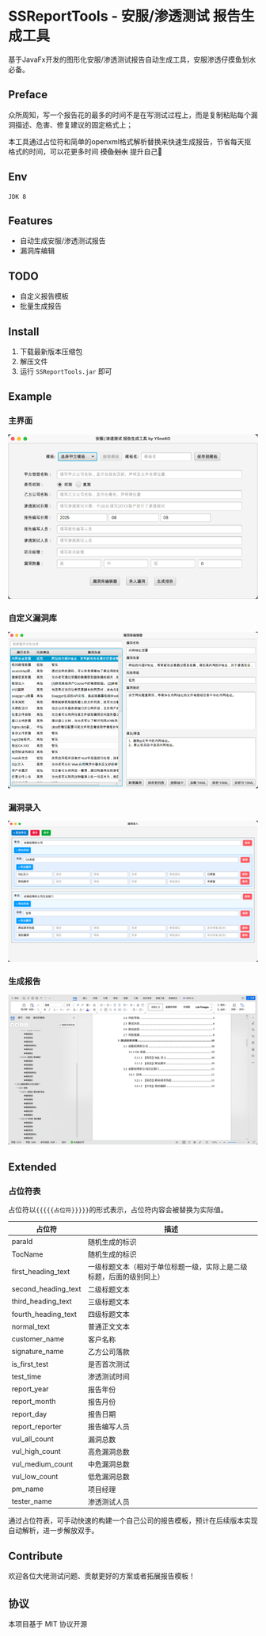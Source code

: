# SSReportTools - 安服/渗透测试 报告生成工具

基于JavaFx开发的图形化安服/渗透测试报告自动生成工具，安服渗透仔摸鱼划水必备。

## Preface

众所周知，写一个报告花的最多的时间不是在写测试过程上，而是复制粘贴每个漏洞描述、危害、修复建议的固定格式上；

本工具通过占位符和简单的openxml格式解析替换来快速生成报告，节省每天抠格式的时间，可以花更多时间 ~~摸鱼划水~~ 提升自己🐶

## Env

`JDK 8`

## Features

- 自动生成安服/渗透测试报告
- 漏洞库编辑

## TODO

- 自定义报告模板
- 批量生成报告

## Install

1. 下载最新版本压缩包
2. 解压文件
3. 运行 `SSReportTools.jar` 即可

## Example

### 主界面

![img.png](img/img.png)

### 自定义漏洞库

![img5.png](img/img_5.png)

### 漏洞录入

![img_3.png](img/img_3.png)

### 生成报告

![img_4.png](img/img_4.png)

## Extended

### 占位符表

占位符以`{{{{{占位符}}}}}`的形式表示，占位符内容会被替换为实际值。

| 占位符                 | 描述                                 |
|---------------------|------------------------------------|
| paraId              | 随机生成的标识                            |
| TocName             | 随机生成的标识                            |
| first_heading_text  | 一级标题文本（相对于单位标题一级，实际上是二级标题，后面的级别同上） |
| second_heading_text | 二级标题文本                             |
| third_heading_text  | 三级标题文本                             |
| fourth_heading_text | 四级标题文本                             |
| normal_text         | 普通正文文本                             |
| customer_name       | 客户名称                               |
| signature_name      | 乙方公司落款                             |
| is_first_test       | 是否首次测试                             |
| test_time           | 渗透测试时间                             |
| report_year         | 报告年份                               |
| report_month        | 报告月份                               |
| report_day          | 报告日期                               |
| report_reporter     | 报告编写人员                             |
| vul_all_count       | 漏洞总数                               |
| vul_high_count      | 高危漏洞总数                             |
| vul_medium_count    | 中危漏洞总数                             |
| vul_low_count       | 低危漏洞总数                             |
| pm_name             | 项目经理                               |
| tester_name         | 渗透测试人员                             |

通过占位符表，可手动快速的构建一个自己公司的报告模板，预计在后续版本实现自动解析，进一步解放双手。

## Contribute

欢迎各位大佬测试问题、贡献更好的方案或者拓展报告模板！

## 协议

本项目基于 MIT 协议开源
